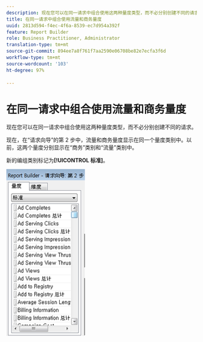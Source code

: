 ```yaml
---
description: 现在您可以在同一请求中组合使用这两种量度类型，而不必分别创建不同的请求。
title: 在同一请求中组合使用流量和商务量度
uuid: 2813d594-f4ec-4f6a-8539-ec7d954a392f
feature: Report Builder
role: Business Practitioner, Administrator
translation-type: tm+mt
source-git-commit: 894ee7a8f761f7aa2590e06708be82e7ecfa3f6d
workflow-type: tm+mt
source-wordcount: '103'
ht-degree: 97%

---
```



# 在同一请求中组合使用流量和商务量度

现在您可以在同一请求中组合使用这两种量度类型，而不必分别创建不同的请求。

现在，在“请求向导”的第 2 步中，流量和商务量度显示在同一个量度类别中。以前，这两个量度分别显示在“商务”类别和“流量”类别中。

新的编组类别标记为&#x200B;**[!UICONTROL 标准]**。

![](assets/standard_metrics.png)

